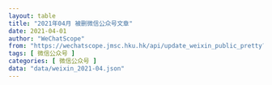 ```yaml
---
layout: table
title: "2021年04月 被删微信公众号文章"
date: 2021-04-01
author: "WeChatScope"
from: "https://wechatscope.jmsc.hku.hk/api/update_weixin_public_pretty?days="
tags: [ 微信公众号 ]
categories: [ 微信公众号 ]
data: "data/weixin_2021-04.json"
---
```

